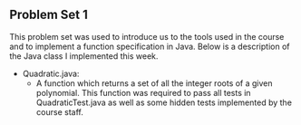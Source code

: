 ## Problem Set 1

This problem set was used to introduce us to the tools used in the course and to implement a function specification in Java. Below is a description of the Java class I implemented this week. 

* Quadratic.java:
	* A function which returns a set of all the integer roots of a given polynomial. This function was required to pass all tests in QuadraticTest.java as well as some hidden tests implemented by the course staff.